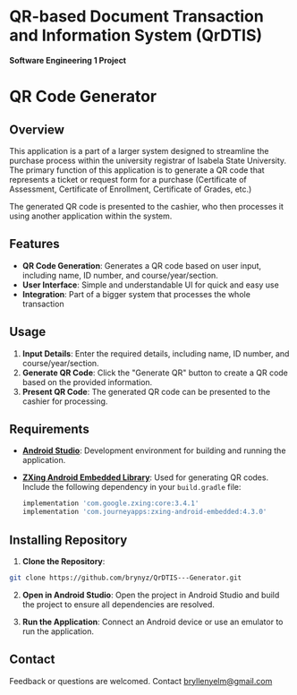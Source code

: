 # QR-based Document Transaction and Information System (QrDTIS)
**Software Engineering 1 Project**



# QR Code Generator
## Overview

This application is a part of a larger system designed to streamline the purchase process within the university registrar of Isabela State University. The primary function of this application is to generate a QR code that represents a ticket or request form for a purchase (Certificate of Assessment, Certificate of Enrollment, Certificate of Grades, etc.)

The generated QR code is presented to the cashier, who then processes it using another application within the system.

## Features

- **QR Code Generation**: Generates a QR code based on user input, including name, ID number, and course/year/section.
- **User Interface**: Simple and understandable UI for quick and easy use
- **Integration**: Part of a bigger system that processes the whole transaction

## Usage

1. **Input Details**: Enter the required details, including name, ID number, and course/year/section.
2. **Generate QR Code**: Click the "Generate QR" button to create a QR code based on the provided information.
3. **Present QR Code**: The generated QR code can be presented to the cashier for processing.

## Requirements

- **[Android Studio](https://developer.android.com/studio)**: Development environment for building and running the application.
- **[ZXing Android Embedded Library](https://github.com/journeyapps/zxing-android-embedded)**: Used for generating QR codes. Include the following dependency in your `build.gradle` file:



  ```gradle
  implementation 'com.google.zxing:core:3.4.1'
  implementation 'com.journeyapps:zxing-android-embedded:4.3.0'
  ```

## Installing Repository 

1. **Clone the Repository**:

```bash
git clone https://github.com/brynyz/QrDTIS---Generator.git
```
2. **Open in Android Studio**: Open the project in Android Studio and build the project to ensure all dependencies are resolved.

3. **Run the Application**: Connect an Android device or use an emulator to run the application.

## Contact

Feedback or questions are welcomed. Contact bryllenyelm@gmail.com
